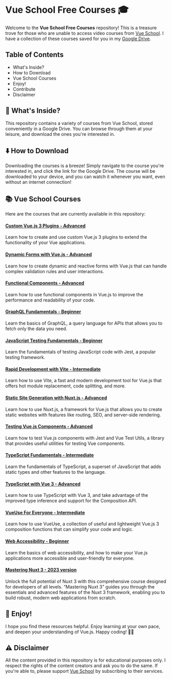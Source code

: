 # Vue School Free Courses :mortar_board:

Welcome to the **Vue School Free Courses** repository! This is a treasure trove for those who are unable to access video courses from [Vue School](https://vueschool.io/). I have a collection of these courses saved for you in my [Google Drive](https://drive.google.com/drive/folders/1OvIP7qfmsiTnZU-1v2fgjaNU_Lx-8z1I?usp=drive_link).

## Table of Contents

- What's Inside?
- How to Download
- Vue School Courses
- Enjoy!
- Contribute
- Disclaimer

## :open_file_folder: What's Inside?

This repository contains a variety of courses from Vue School, stored conveniently in a Google Drive. You can browse through them at your leisure, and download the ones you're interested in.

## :arrow_down: How to Download

Downloading the courses is a breeze! Simply navigate to the course you're interested in, and click the link for the Google Drive. The course will be downloaded to your device, and you can watch it whenever you want, even without an internet connection!

## :books: Vue School Courses

Here are the courses that are currently available in this repository:

#### [Custom Vue.js 3 Plugins - Advanced](https://drive.google.com/drive/folders/1VVOOBCoM9HZjKGw281He-pvnCYyeiGXD?usp=drive_link)
Learn how to create and use custom Vue.js 3 plugins to extend the functionality of your Vue applications.

#### [Dynamic Forms with Vue.js - Advanced](https://drive.google.com/drive/folders/1s7rt-7pMo8N1gERCEO077fNz5dSQIgqP?usp=drive_link)
Learn how to create dynamic and reactive forms with Vue.js that can handle complex validation rules and user interactions.

#### [Functional Components - Advanced](https://drive.google.com/drive/folders/1k5EJ6Kk3EM0F0mleUoEFsAEak-eaUtAd?usp=drive_link)
Learn how to use functional components in Vue.js to improve the performance and readability of your code.

#### [GraphQL Fundamentals - Beginner](https://drive.google.com/drive/folders/1m_duitXFJd0zv5bgjKMdjDJyL69qX7Vx?usp=drive_link)
Learn the basics of GraphQL, a query language for APIs that allows you to fetch only the data you need.

#### [JavaScript Testing Fundamentals - Beginner](https://drive.google.com/drive/folders/11qAzVX1fFfJ1XYJSLUElmkv_VBG8h8bL?usp=drive_link)
Learn the fundamentals of testing JavaScript code with Jest, a popular testing framework.

#### [Rapid Development with Vite - Intermediate](https://drive.google.com/drive/folders/12A9XKX_Sb1HXWk7L33_Cx-bXYU22IWvL?usp=drive_link)
Learn how to use Vite, a fast and modern development tool for Vue.js that offers hot module replacement, code splitting, and more.

#### [Static Site Generation with Nuxt.js - Advanced](https://drive.google.com/drive/folders/1_o8bkMiyn_jzWMxtWRCwx--URxcpJTs_?usp=drive_link)
Learn how to use Nuxt.js, a framework for Vue.js that allows you to create static websites with features like routing, SEO, and server-side rendering.

#### [Testing Vue.js Components - Advanced](https://drive.google.com/drive/folders/1_KXiqrW9niM84XsuAjMwHihWxdO_Zw32?usp=drive_link)
Learn how to test Vue.js components with Jest and Vue Test Utils, a library that provides useful utilities for testing Vue components.

#### [TypeScript Fundamentals - Intermediate](https://drive.google.com/drive/folders/1QdkK8j7oqLY4K9u8m34aatPYwMI0fUT8?usp=drive_link)
Learn the fundamentals of TypeScript, a superset of JavaScript that adds static types and other features to the language.

#### [TypeScript with Vue 3 - Advanced](https://drive.google.com/drive/folders/1OZ2xhkhYQ5Dk7yAhTyhH0gXgYQXagieG?usp=drive_link)
Learn how to use TypeScript with Vue 3, and take advantage of the improved type inference and support for the Composition API.

#### [VueUse For Everyone - Intermediate](https://drive.google.com/drive/folders/1tiW6EafZWIQTb8RoCwVBC8Icf8XnGBIQ?usp=drive_link)
Learn how to use VueUse, a collection of useful and lightweight Vue.js 3 composition functions that can simplify your code and logic.

#### [Web Accessibility - Beginner](https://drive.google.com/drive/folders/1ZCs7hVfUWX5XFJPT_J_MIPYaLj1wJXcU?usp=drive_link)
Learn the basics of web accessibility, and how to make your Vue.js applications more accessible and user-friendly for everyone.

#### [Mastering Nuxt 3 - 2023 version](https://drive.google.com/drive/folders/1YiuZ29Z9bq8TAZWwi3lE1rKjena65o_9?usp=sharing)
Unlock the full potential of Nuxt 3 with this comprehensive course designed for developers of all levels. “Mastering Nuxt 3” guides you through the essentials and advanced features of the Nuxt 3 framework, enabling you to build robust, modern web applications from scratch.

## :tada: Enjoy!

I hope you find these resources helpful. Enjoy learning at your own pace, and deepen your understanding of Vue.js. Happy coding! 👩‍💻

## :warning: Disclaimer

All the content provided in this repository is for educational purposes only. I respect the rights of the content creators and ask you to do the same. If you're able to, please support [Vue School](https://vueschool.io/plans) by subscribing to their services.
